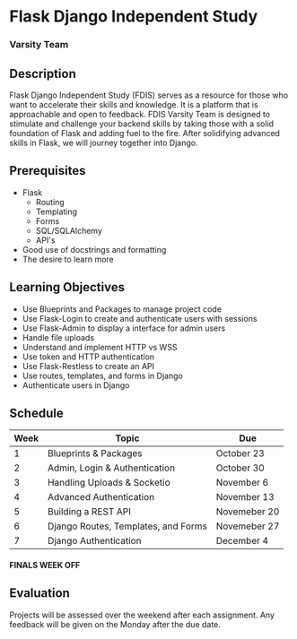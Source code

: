 # Flask Django Independent Study
### Varsity Team

## Description

Flask Django Independent Study (FDIS) serves as a resource for those who want to accelerate their skills and knowledge.
It is a platform that is approachable and open to feedback.
FDIS Varsity Team is designed to stimulate and challenge your backend skills by taking those with a solid foundation of Flask
and adding fuel to the fire. After solidifying advanced skills in Flask, we will journey together into Django.

## Prerequisites

* Flask
  * Routing
  * Templating
  * Forms
  * SQL/SQLAlchemy
  * API's
* Good use of docstrings and formatting
* The desire to learn more

## Learning Objectives

* Use Blueprints and Packages to manage project code
* Use Flask-Login to create and authenticate users with sessions
* Use Flask-Admin to display a interface for admin users
* Handle file uploads
* Understand and implement HTTP vs WSS
* Use token and HTTP authentication
* Use Flask-Restless to create an API
* Use routes, templates, and forms in Django
* Authenticate users in Django

## Schedule

Week | Topic | Due
---- | ---- | ----
1 | Blueprints & Packages | October 23
2 | Admin, Login & Authentication | October 30
3 | Handling Uploads & Socketio | November 6
4 | Advanced Authentication | November 13
5 | Building a REST API | Novemeber 20
6 | Django Routes, Templates, and Forms | Novemeber 27
7 | Django Authentication | December 4

#### FINALS WEEK OFF

## Evaluation

Projects will be assessed over the weekend after each assignment.
Any feedback will be given on the Monday after the due date.
